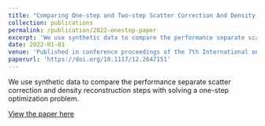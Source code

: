 ```yaml
---
title: "Comparing One-step and Two-step Scatter Correction And Density Reconstruction In X-Ray CT - Alexander N. Sietsema, Michael T. McCann, Marc L. Klasky, Saiprasad Ravishankar"
collection: publications
permalink: /publication/2022-onestep-paper
excerpt: 'We use synthetic data to compare the performance separate scatter correction and density reconstruction steps with solving a one-step optimization problem.'
date: 2022-01-01
venue: 'Published in conference proceedings of the 7th International on Image Formation in X-Ray Computed Tomography (CT Meeting)'
paperurl: 'https://doi.org/10.1117/12.2647151'
---
```

We use synthetic data to compare the performance separate scatter correction and density reconstruction steps with solving a one-step optimization problem.

[View the paper here](https://doi.org/10.1117/12.2647151)